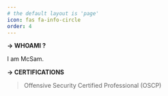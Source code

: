 ```yaml
---
# the default layout is 'page'
icon: fas fa-info-circle
order: 4
---
```


**-> WHOAMI ?**

I am McSam.

**-> CERTIFICATIONS**

> Offensive Security Certified Professional (OSCP)<br>

